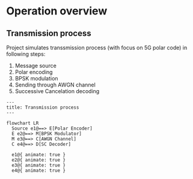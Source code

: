 # Operation overview

## Transmission process
Project simulates transsmission process (with focus on 5G polar code) in following steps:

1. Message source
2. Polar encoding
3. BPSK modulation
4. Sending through AWGN channel
5. Successive Cancelation decoding

```mermaid
---
title: Transmission process
---

flowchart LR
  Source e1@==> E[Polar Encoder]
  E e2@==> M[BPSK Modulator]
  M e3@==> C[AWGN Channel]
  C e4@==> D[SC Decoder]

  e1@{ animate: true }
  e2@{ animate: true }
  e3@{ animate: true }
  e4@{ animate: true }
```

